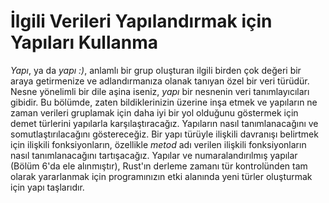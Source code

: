 # İlgili Verileri Yapılandırmak için Yapıları Kullanma

*Yapı*, ya da *yapı :)*, anlamlı bir grup oluşturan ilgili birden çok değeri bir araya getirmenize ve adlandırmanıza olanak tanıyan özel bir veri türüdür. Nesne yönelimli bir dile aşina iseniz, *yapı* bir nesnenin veri tanımlayıcıları gibidir. 
Bu bölümde, zaten bildiklerinizin üzerine inşa etmek ve yapıların ne zaman verileri gruplamak için daha iyi bir yol olduğunu göstermek için demet türlerini yapılarla karşılaştıracağız. Yapıların nasıl tanımlanacağını ve somutlaştırılacağını göstereceğiz. Bir yapı türüyle ilişkili davranışı belirtmek için ilişkili fonksiyonların, özellikle *metod* adı verilen ilişkili fonksiyonların nasıl tanımlanacağını tartışacağız. Yapılar ve numaralandırılmış yapılar (Bölüm 6'da ele alınmıştır), Rust'ın derleme zamanı tür kontrolünden tam olarak yararlanmak için programınızın etki alanında yeni türler oluşturmak için yapı taşlarıdır.
